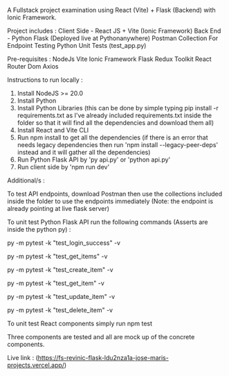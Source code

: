 A Fullstack project examination using React (Vite) + Flask (Backend) with Ionic Framework.

Project includes :
Client Side - React JS + Vite (Ionic Framework)
Back End - Python Flask (Deployed live at Pythonanywhere)
Postman Collection For Endpoint Testing
Python Unit Tests (test_app.py)

Pre-requisites : 
NodeJs
Vite
Ionic Framework
Flask
Redux Toolkit
React Router Dom
Axios

Instructions to run locally :

1. Install NodeJS >= 20.0
2. Install Python
3. Install Python Libraries (this can be done by simple typing pip install -r requirements.txt as I've already included requirements.txt inside the folder so that it will find all the dependencies and download them all)
4. Install React and Vite CLI
5. Run npm install to get all the dependencies (if there is an error that needs legacy dependencies then run 'npm install --legacy-peer-deps' instead and it will gather all the dependencies)
6. Run Python Flask API by 'py api.py' or 'python api.py'
7. Run client side by  'npm run dev'

Additional/s :

To test API endpoints, download Postman then use the collections included inside the folder to use the endpoints immediately (Note: the endpoint is already pointing at live flask server)

To unit test Python Flask API run the following commands (Asserts are inside the python py) : 

py -m  pytest -k "test_login_success" -v

py -m  pytest -k "test_get_items" -v

py -m  pytest -k "test_create_item" -v

py -m  pytest -k "test_get_item" -v

py -m  pytest -k "test_update_item" -v

py -m  pytest -k "test_delete_item" -v


To unit test React components simply run npm test 

Three components are tested and all are mock up of the concrete components.

Live link : (https://fs-revinic-flask-ldu2nza1a-jose-maris-projects.vercel.app/)

